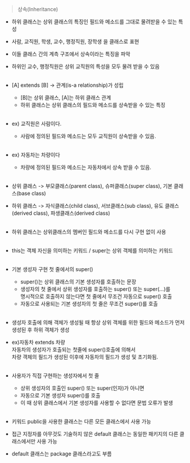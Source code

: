 > 상속(Inheritance)
- 하위 클래스는 상위 클래스의 특징인 필드와 메소드를 그대로 물려받을 수 있는 특성
- 사람, 교직원, 학생, 교수, 행정직원, 장학생 을 클래스로 표현
- 이들 클래스 간의 계측 구조에서 상속이라는 특징을 파악
- 하위인 교수, 행정직원은 상위 교직원의 특성을 모두 물려 받을 수 있음</br></br>

- [A] extends [B] -> 관계(is-a relationship)가 성립
  - [B]는 상위 클래스, [A]는 하위 클래스 관계
  - 하위 클래스는 상위 클래스의 필드와 메소드를 상속받을 수 있는 특징</br></br>

- ex) 교직원은 사람이다.
  - 사람에 정의된 필드와 메소드는 모두 교직원이 상속받을 수 있음.</br></br>
- ex) 자동차는 차량이다
  - 차량에 정의된 필드와 메소드는 자동차에서 상속 받을 수 있음.</br></br>

- 상위 클래스 -> 부모클래스(parent class), 슈퍼클래스(super class), 기본 클래스(base class)
- 하위 클래스 -> 자식클래스(child class), 서브클래스(sub class), 유도 클래스(derived class), 파생클래스(derived class)
  </br></br>
- 하위 클래스는 상위클래스의 멤버인 필드와 메소드를 다시 구현 없이 사용
  </br></br>
- this는 객체 자신을 의미하는 키워드 / super는 상위 객체를 의미하는 키워드
  </br></br>
- 기본 생성자 구현 첫 줄에서의 super()
  - super()는 상위 클래스의 기본 생성자를 호출하는 문장
  - 생성자의 첫 줄에서 상위 생성자를 호출하는 super() 또는 super(...)를</br>
  명시적으로 호출하지 않는다면 첫 줄에서 무조건 자동으로 super() 호출
  - 자동으로 사용되는 기본 생성자의 첫 줄은 무조건 super()를 호출</br></br>

- 생성자 호출에 의해 객체가 생성될 때 항상 상위 객체를 위한 필드와 메소드가 먼저 생성된 후 하위 객체가 생성
- ex)자동차 extends 차량 </br>자동차의 생성자가 호출되는 첫줄에 super()호출에 의해서</br>차량 객체의 필드가 생성된 이후에 자동차의 필드가 생성 및 초기화됨.</br></br>

- 사용자가 직접 구현하는 생성자에서 첫 줄
  - 상위 생성자의 호출인 super() 또는 super(인자)가 아니면
  - 자동으로 기본 생성자 super()를 호출
  - 이 때 상위 클래스에서 기본 생성자를 사용할 수 없다면 문법 오류가 발생</br></br>

- 키워드 public을 사용한 클래스는 다른 모든 클래스에서 사용 가능
- 접근 지정자를 아무것도 기술하지 않은 default 클래스는 동일한 패키지의 다른 클래스에서만 사용 가능
- default 클래스는 package 클래스라고도 부름
